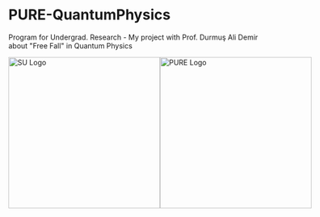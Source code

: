 # PURE-QuantumPhysics
Program for Undergrad. Research - My project with Prof. Durmuş Ali Demir about "Free Fall" in Quantum Physics

<div style="display: flex; justify-content: space-between; align-items: center;">
    <img src="https://sabanciuniv.edu/themes/custom/su/logo.svg" alt="SU Logo" width="300"/>
    <img src="https://pure.sabanciuniv.edu/sites/pure.sabanciuniv.edu/files/pure-logo.png" alt="PURE Logo" width="300"/>
</div>
